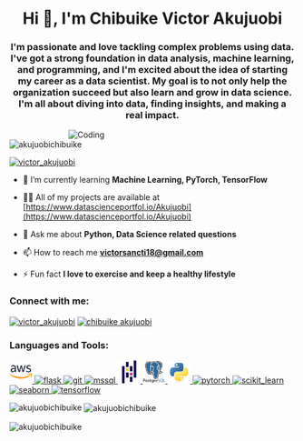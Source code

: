 <h1 align="center">Hi 👋, I'm Chibuike Victor Akujuobi</h1>
<h3 align="center">I'm passionate and love tackling complex problems using data. I've got a strong foundation in data analysis, machine learning, and programming, and I'm excited about the idea of starting my career as a data scientist. My goal is to not only help the organization succeed but also learn and grow in data science. I'm all about diving into data, finding insights, and making a real impact.</h3>
<img align="right" alt="Coding" width="400" src="https://cdn.dribbble.com/users/1162077/screenshots/3848914/programmer.gif">

<p align="left"> <img src="https://komarev.com/ghpvc/?username=akujuobichibuike&label=Profile%20views&color=0e75b6&style=flat" alt="akujuobichibuike" /> </p>

<p align="left"> <a href="https://twitter.com/victor_akujuobi" target="blank"><img src="https://img.shields.io/twitter/follow/victor_akujuobi?logo=twitter&style=for-the-badge" alt="victor_akujuobi" /></a> </p>

- 🌱 I’m currently learning **Machine Learning, PyTorch, TensorFlow**

- 👨‍💻 All of my projects are available at [https://www.datascienceportfol.io/Akujuobi](https://www.datascienceportfol.io/Akujuobi)

- 💬 Ask me about **Python, Data Science related questions**

- 📫 How to reach me **victorsancti18@gmail.com**

- ⚡ Fun fact **I love to exercise and keep a healthy lifestyle**

<h3 align="left">Connect with me:</h3>
<p align="left">
<a href="https://twitter.com/victor_akujuobi" target="blank"><img align="center" src="https://raw.githubusercontent.com/rahuldkjain/github-profile-readme-generator/master/src/images/icons/Social/twitter.svg" alt="victor_akujuobi" height="30" width="40" /></a>
<a href="https://linkedin.com/in/chibuike akujuobi" target="blank"><img align="center" src="https://raw.githubusercontent.com/rahuldkjain/github-profile-readme-generator/master/src/images/icons/Social/linked-in-alt.svg" alt="chibuike akujuobi" height="30" width="40" /></a>
</p>

<h3 align="left">Languages and Tools:</h3>
<p align="left"> <a href="https://aws.amazon.com" target="_blank" rel="noreferrer"> <img src="https://raw.githubusercontent.com/devicons/devicon/master/icons/amazonwebservices/amazonwebservices-original-wordmark.svg" alt="aws" width="40" height="40"/> </a> <a href="https://flask.palletsprojects.com/" target="_blank" rel="noreferrer"> <img src="https://www.vectorlogo.zone/logos/pocoo_flask/pocoo_flask-icon.svg" alt="flask" width="40" height="40"/> </a> <a href="https://git-scm.com/" target="_blank" rel="noreferrer"> <img src="https://www.vectorlogo.zone/logos/git-scm/git-scm-icon.svg" alt="git" width="40" height="40"/> </a> <a href="https://www.microsoft.com/en-us/sql-server" target="_blank" rel="noreferrer"> <img src="https://www.svgrepo.com/show/303229/microsoft-sql-server-logo.svg" alt="mssql" width="40" height="40"/> </a> <a href="https://pandas.pydata.org/" target="_blank" rel="noreferrer"> <img src="https://raw.githubusercontent.com/devicons/devicon/2ae2a900d2f041da66e950e4d48052658d850630/icons/pandas/pandas-original.svg" alt="pandas" width="40" height="40"/> </a> <a href="https://www.postgresql.org" target="_blank" rel="noreferrer"> <img src="https://raw.githubusercontent.com/devicons/devicon/master/icons/postgresql/postgresql-original-wordmark.svg" alt="postgresql" width="40" height="40"/> </a> <a href="https://www.python.org" target="_blank" rel="noreferrer"> <img src="https://raw.githubusercontent.com/devicons/devicon/master/icons/python/python-original.svg" alt="python" width="40" height="40"/> </a> <a href="https://pytorch.org/" target="_blank" rel="noreferrer"> <img src="https://www.vectorlogo.zone/logos/pytorch/pytorch-icon.svg" alt="pytorch" width="40" height="40"/> </a> <a href="https://scikit-learn.org/" target="_blank" rel="noreferrer"> <img src="https://upload.wikimedia.org/wikipedia/commons/0/05/Scikit_learn_logo_small.svg" alt="scikit_learn" width="40" height="40"/> </a> <a href="https://seaborn.pydata.org/" target="_blank" rel="noreferrer"> <img src="https://seaborn.pydata.org/_images/logo-mark-lightbg.svg" alt="seaborn" width="40" height="40"/> </a> <a href="https://www.tensorflow.org" target="_blank" rel="noreferrer"> <img src="https://www.vectorlogo.zone/logos/tensorflow/tensorflow-icon.svg" alt="tensorflow" width="40" height="40"/> </a> </p>

<p><img align="left" src="https://github-readme-stats.vercel.app/api/top-langs?username=akujuobichibuike&show_icons=true&locale=en&layout=compact" alt="akujuobichibuike" /></p>

<p>&nbsp;<img align="center" src="https://github-readme-stats.vercel.app/api?username=akujuobichibuike&show_icons=true&locale=en" alt="akujuobichibuike" /></p>

<p><img align="center" src="https://github-readme-streak-stats.herokuapp.com/?user=akujuobichibuike&" alt="akujuobichibuike" /></p>
